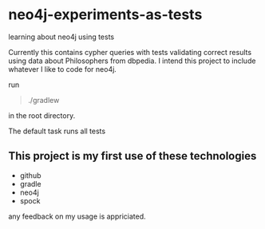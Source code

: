 neo4j-experiments-as-tests
==========================

learning about neo4j using tests

Currently this contains cypher queries with tests validating correct results
using data about Philosophers from dbpedia.  I intend this project to include 
whatever I like to code for neo4j.  

run

> ./gradlew

in the root directory.

The default task runs all tests

## This project is my first use of these technologies

* github
* gradle
* neo4j
* spock

any feedback on my usage is appriciated.  
